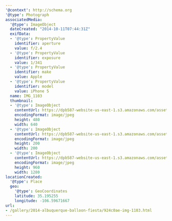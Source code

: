 ```yaml
---
'@context': http://schema.org
'@type': Photograph
associatedMedia:
  '@type': ImageObject
  dateCreated: "2014-10-11T07:44:31Z"
  exifData:
  - '@type': PropertyValue
    identifier: aperture
    value: f/2.4
  - '@type': PropertyValue
    identifier: exposure
    value: 1/341
  - '@type': PropertyValue
    identifier: make
    value: Apple
  - '@type': PropertyValue
    identifier: model
    value: iPhone 5
  name: IMG_1103
  thumbnail:
  - '@type': ImageObject
    contentUrl: https://dpb587-website-us-east-1.s3.amazonaws.com/asset/gallery/2014-albuquerque-balloon-fiesta/924c0ae-img-1103~640w.jpg
    encodingFormat: image/jpeg
    height: 480
    width: 640
  - '@type': ImageObject
    contentUrl: https://dpb587-website-us-east-1.s3.amazonaws.com/asset/gallery/2014-albuquerque-balloon-fiesta/924c0ae-img-1103~200x200.jpg
    encodingFormat: image/jpeg
    height: 200
    width: 200
  - '@type': ImageObject
    contentUrl: https://dpb587-website-us-east-1.s3.amazonaws.com/asset/gallery/2014-albuquerque-balloon-fiesta/924c0ae-img-1103~1280.jpg
    encodingFormat: image/jpeg
    height: 960
    width: 1280
locationCreated:
  '@type': Place
  geo:
    '@type': GeoCoordinates
    latitude: 35.195255
    longitude: -106.59671667
url:
- /gallery/2014-albuquerque-balloon-fiesta/924c0ae-img-1103.html
---
```

